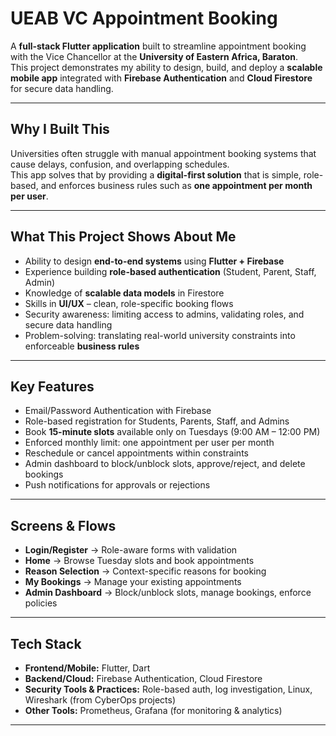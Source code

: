 # UEAB VC Appointment Booking

A **full-stack Flutter application** built to streamline appointment booking with the Vice Chancellor at the **University of Eastern Africa, Baraton**.  
This project demonstrates my ability to design, build, and deploy a **scalable mobile app** integrated with **Firebase Authentication** and **Cloud Firestore** for secure data handling.

---

## Why I Built This
Universities often struggle with manual appointment booking systems that cause delays, confusion, and overlapping schedules.  
This app solves that by providing a **digital-first solution** that is simple, role-based, and enforces business rules such as **one appointment per month per user**.

---

## What This Project Shows About Me
- Ability to design **end-to-end systems** using **Flutter + Firebase**  
- Experience building **role-based authentication** (Student, Parent, Staff, Admin)  
- Knowledge of **scalable data models** in Firestore  
- Skills in **UI/UX** – clean, role-specific booking flows  
- Security awareness: limiting access to admins, validating roles, and secure data handling  
- Problem-solving: translating real-world university constraints into enforceable **business rules**  

---

## Key Features
- Email/Password Authentication with Firebase  
- Role-based registration for Students, Parents, Staff, and Admins  
- Book **15-minute slots** available only on Tuesdays (9:00 AM – 12:00 PM)  
- Enforced monthly limit: one appointment per user per month  
- Reschedule or cancel appointments within constraints  
- Admin dashboard to block/unblock slots, approve/reject, and delete bookings  
- Push notifications for approvals or rejections  

---

## Screens & Flows
- **Login/Register** → Role-aware forms with validation  
- **Home** → Browse Tuesday slots and book appointments  
- **Reason Selection** → Context-specific reasons for booking  
- **My Bookings** → Manage your existing appointments  
- **Admin Dashboard** → Block/unblock slots, manage bookings, enforce policies  

---

## Tech Stack
- **Frontend/Mobile:** Flutter, Dart  
- **Backend/Cloud:** Firebase Authentication, Cloud Firestore  
- **Security Tools & Practices:** Role-based auth, log investigation, Linux, Wireshark (from CyberOps projects)  
- **Other Tools:** Prometheus, Grafana (for monitoring & analytics)  

---

